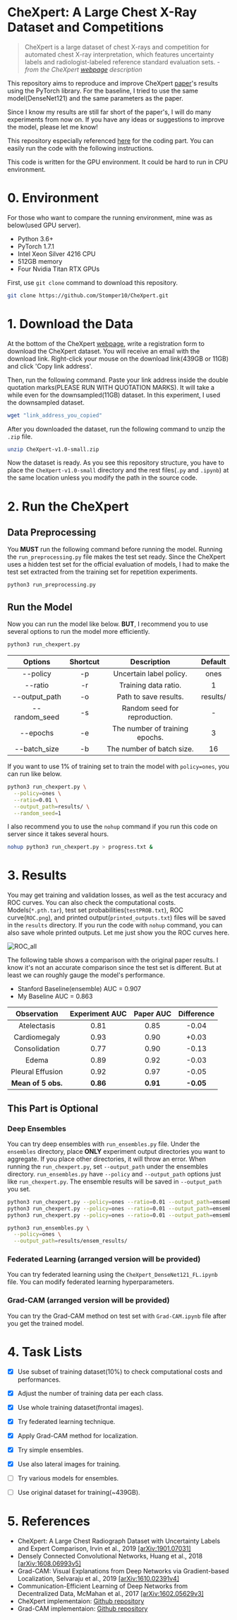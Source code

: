# CheXpert: A Large Chest X-Ray Dataset and Competitions
> CheXpert is a large dataset of chest X-rays and competition for automated chest X-ray interpretation, which features uncertainty labels and radiologist-labeled reference standard evaluation sets. *- from the CheXpert [webpage](https://stanfordmlgroup.github.io/competitions/chexpert/) description*

This repository aims to reproduce and improve CheXpert [paper](https://arxiv.org/pdf/1901.07031.pdf)'s results using the PyTorch library.
For the baseline, I tried to use the same model(DenseNet121) and the same parameters as the paper.

Since I know my results are still far short of the paper's, I will do many experiments from now on. If you have any ideas or suggestions to improve the model, please let me know!

This repository especially referenced [here](https://github.com/gaetandi/cheXpert) for the coding part. You can easily run the code with the following instructions.

This code is written for the GPU environment. It could be hard to run in CPU environment.



# 0. Environment
For those who want to compare the running environment, mine was as below(used GPU server).
- Python 3.6+
- PyTorch 1.7.1
- Intel Xeon Silver 4216 CPU
- 512GB memory
- Four Nvidia Titan RTX GPUs

First, use `git clone` command to download this repository.

```bash
git clone https://github.com/Stomper10/CheXpert.git
```


# 1. Download the Data
At the bottom of the CheXpert [webpage](https://stanfordmlgroup.github.io/competitions/chexpert/), write a registration form to download the CheXpert dataset.
You will receive an email with the download link. Right-click your mouse on the download link(439GB or 11GB) and click 'Copy link address'.

Then, run the following command. Paste your link address inside the double quotation marks(PLEASE RUN WITH QUOTATION MARKS). It will take a while even for the downsampled(11GB) dataset. In this experiment, I used the downsampled dataset.

```bash
wget "link_address_you_copied"
```

After you downloaded the dataset, run the following command to unzip the `.zip` file.

```bash
unzip CheXpert-v1.0-small.zip
```

Now the dataset is ready. As you see this repository structure, you have to place the `CheXpert-v1.0-small` directory and the rest files(`.py` and `.ipynb`) at the same location unless you modify the path in the source code.



# 2. Run the CheXpert
## Data Preprocessing
You **MUST** run the following command before running the model. Running the `run_preprocessing.py` file makes the test set ready. Since the CheXpert uses a hidden test set for the official evaluation of models, I had to make the test set extracted from the training set for repetition experiments.

```bash
python3 run_preprocessing.py
```

## Run the Model
Now you can run the model like below. **BUT**, I recommend you to use several options to run the model more efficiently.
```bash
python3 run_chexpert.py
```

Options | Shortcut | Description | Default
:-: | :-: | :-: | :-:
--policy | -p | Uncertain label policy. | ones
--ratio | -r | Training data ratio. | 1
--output_path| -o | Path to save results. | results/
--random_seed | -s | Random seed for reproduction. | -
--epochs | -e | The number of training epochs. | 3
--batch_size | -b | The number of batch size. | 16

If you want to use 1% of training set to train the model with `policy=ones`, you can run like below.
```bash
python3 run_chexpert.py \
  --policy=ones \
  --ratio=0.01 \
  --output_path=results/ \
  --random_seed=1
```

I also recommend you to use the `nohup` command if you run this code on server since it takes several hours.
```bash
nohup python3 run_chexpert.py > progress.txt &
```



# 3. Results
You may get training and validation losses, as well as the test accuracy and ROC curves. You can also check the computational costs. Models(`*.pth.tar`), test set probabilities(`testPROB.txt`), ROC curve(`ROC.png`), and printed output(`printed_outputs.txt`) files will be saved in the `results` directory. If you run the code with `nohup` command, you can also save whole printed outputs. Let me just show you the ROC curves here.

![ROC_all](https://user-images.githubusercontent.com/43818471/104684971-6db2fb80-573d-11eb-80d7-01d378d90465.png)

The following table shows a comparison with the original paper results. I know it's not an accurate comparison since the test set is different. But at least we can roughly gauge the model's performance.

* Stanford Baseline(ensemble) AUC = 0.907
* My Baseline AUC = 0.863

Observation | Experiment AUC | Paper AUC | Difference
:-: | :-: | :-: | :-:
Atelectasis | 0.81 | 0.85 | -0.04
Cardiomegaly | 0.93 | 0.90 | +0.03
Consolidation | 0.77 | 0.90 | -0.13
Edema | 0.89 | 0.92 | -0.03
Pleural Effusion | 0.92 | 0.97 | -0.05
**Mean of 5 obs.** | **0.86** | **0.91** | **-0.05**



## This Part is Optional
### Deep Ensembles
You can try deep ensembles with `run_ensembles.py` file.
Under the `ensembles` directory, place **ONLY** experiment output directories you want to aggregate. If you place other directories, it will throw an error.
When running the `run_chexpert.py`, set `--output_path` under the ensembles directory.
`run_ensembles.py` have `--policy` and `--output_path` options just like `run_chexpert.py`. The ensemble results will be saved in `--output_path` you set.
```bash
python3 run_chexpert.py --policy=ones --ratio=0.01 --output_path=emsembles/experiment_01/ --random_seed=1
python3 run_chexpert.py --policy=ones --ratio=0.01 --output_path=emsembles/experiment_02/ --random_seed=2
python3 run_chexpert.py --policy=ones --ratio=0.01 --output_path=emsembles/experiment_03/ --random_seed=3

python3 run_ensembles.py \
  --policy=ones \
  --output_path=results/ensem_results/
```

### Federated Learning (arranged version will be provided)
You can try federated learning using the `CheXpert_DenseNet121_FL.ipynb` file. You can modify federated learning hyperparameters.

### Grad-CAM (arranged version will be provided)
You can try the Grad-CAM method on test set with `Grad-CAM.ipynb` file after you get the trained model.



# 4. Task Lists
- [x] Use subset of training dataset(10%) to check computational costs and performances.
- [x] Adjust the number of training data per each class.
- [x] Use whole training dataset(frontal images).
- [x] Try federated learning technique.
- [x] Apply Grad-CAM method for localization.
- [x] Try simple ensembles.
- [x] Use also lateral images for training.
- [ ] Try various models for ensembles.
- [ ] Use original dataset for training(~439GB).



# 5. References
- CheXpert: A Large Chest Radiograph Dataset with Uncertainty Labels and Expert Comparison, Irvin et al., 2019 [[arXiv:1901.07031]](https://arxiv.org/pdf/1901.07031.pdf)
- Densely Connected Convolutional Networks, Huang et al., 2018 [[arXiv:1608.06993v5]](https://arxiv.org/pdf/1608.06993.pdf)
- Grad-CAM: Visual Explanations from Deep Networks via Gradient-based Localization, Selvaraju et al., 2019 [[arXiv:1610.02391v4]](https://arxiv.org/pdf/1610.02391.pdf)
- Communication-Efficient Learning of Deep Networks from Decentralized Data, McMahan et al., 2017 [[arXiv:1602.05629v3]](https://arxiv.org/pdf/1602.05629.pdf)
- CheXpert implementaion: [Github repository](https://github.com/gaetandi/cheXpert)
- Grad-CAM implementaion: [Github repository](https://github.com/ooodmt/MLMIP.git)
